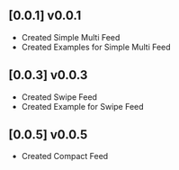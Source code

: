 ## [0.0.1] v0.0.1

* Created Simple Multi Feed
* Created Examples for Simple Multi Feed

## [0.0.3] v0.0.3

* Created Swipe Feed
* Created Example for Swipe Feed

## [0.0.5] v0.0.5

* Created Compact Feed
